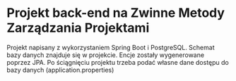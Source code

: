 # Projekt back-end na Zwinne Metody Zarządzania Projektami
Projekt napisany z wykorzystaniem Spring Boot i PostgreSQL. 
Schemat bazy danych znajduje się w projekcie. 
Encje zostały wygenerowane poprzez JPA.
Po ściągnięciu projektu trzeba podać własne dane dostępu do bazy danych (application.properties)
